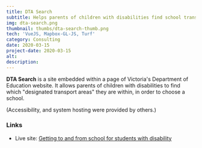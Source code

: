 ```yaml
---
title: DTA Search
subtitle: Helps parents of children with disabilities find school transport options.
img: dta-search.png
thumbnail: thumbs/dta-search-thumb.png
tech: 'VueJS, Mapbox-GL-JS, Turf'
category: Consulting
date: 2020-03-15
project-date: 2020-03-15
alt:
description:
---
```

**DTA Search** is a site embedded within a page of Victoria's Department of Education website. It allows parents of children with disabilities to find which "designated transport areas" they are within, in order to choose a school.

(Accessibility, and system hosting were provided by others.)

### Links

* Live site: [Getting to and from school for students with disability](https://www.education.vic.gov.au/parents/additional-needs/Pages/disability-school-transport.aspx)
